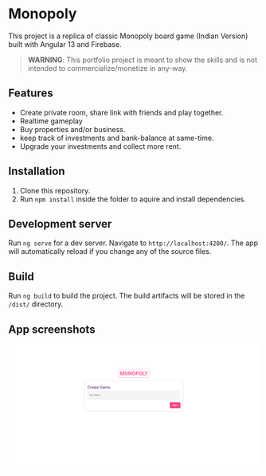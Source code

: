 # **Monopoly**

This project is a replica of classic Monopoly board game (Indian Version) built with Angular 13 and Firebase.

> **WARNING**: This portfolio project is meant to show the skills and is not intended to commercialize/monetize in any-way.
## **Features**

* Create private room, share link with friends and play together.
* Realtime gameplay
* Buy properties and/or business.
* keep track of investments and bank-balance at same-time.
* Upgrade your investments and collect more rent.

## **Installation**

1. Clone this repository.
2. Run `npm install` inside the folder to aquire and install dependencies.

## **Development server**

Run `ng serve` for a dev server. Navigate to `http://localhost:4200/`. The app will automatically reload if you change any of the source files.

## **Build**

Run `ng build` to build the project. The build artifacts will be stored in the `/dist/` directory.

## **App screenshots**

![Alt Text](/screenshots.gif)
